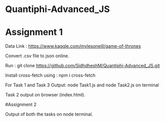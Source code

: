 # Quantiphi-Advanced_JS
# Assignment 1

Data Link : https://www.kaggle.com/mylesoneill/game-of-thrones

Convert .csv file to json online.

Run :  git clone https://github.com/SidhdheshM/Quantiphi-Advanced_JS.git

Install cross-fetch using :  npm i cross-fetch

For Task 1 and Task 3 Output: node Task1.js and node Task2.js on terminal

Task 2 output on browser (index.html).

#Assignment 2

Output of both the tasks on node terminal.
